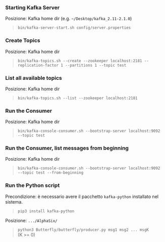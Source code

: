 ### Starting Kafka Server
Posizione: Kafka home dir (e.g. `~/Desktop/kafka_2.11-2.1.0`)
> `bin/kafka-server-start.sh config/server.properties`

### Create Topics
Posizione: Kafka home dir
> `bin/kafka-topics.sh --create --zookeeper localhost:2181 --replication-factor 1 --partitions 1 --topic test`

### List all available topics
Posizione: Kafka home dir
> `bin/kafka-topics.sh --list --zookeeper localhost:2181`

### Run the Consumer
Posizione: Kafka home dir
> `bin/kafka-console-consumer.sh --bootstrap-server localhost:9092 --topic test`  

### Run the Consumer, list messages from beginning
Posizione: Kafka home dir
> `bin/kafka-console-consumer.sh --bootstrap-server localhost:9092 --topic test --from-beginning`  

### Run the Python script
Precondizione: è necessario avere il pacchetto `kafka-python` installato nel sistema.
> `pip3 install kafka-python`

Posizione: `.../AlphaSix/`
> `python3 Butterfly/butterfly/producer.py msg1 msg2 ... msgK`  
(K >= 0)
